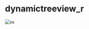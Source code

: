 # dynamictreeview_r

![ss](https://user-images.githubusercontent.com/21096087/214256102-2b06f746-a78f-4f19-90a0-1fd99ff9c41b.gif)

